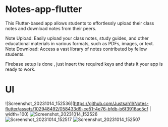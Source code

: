 # Notes-app-flutter

This Flutter-based app allows students to effortlessly upload their class notes and download notes from their peers.

Note Upload: Easily upload your class notes, study guides, and other educational materials in various formats, such as PDFs, images, or text.
Note Download: Access a vast library of notes contributed by fellow students.

Firebase setup is done , just insert the required keys and thats it your app is ready to work.

# UI 

![Screenshot_20231014_152536](https://github.com/Justsah1l/Notes-flutter/assets/102948492/058433d9-ce51-4e76-bfdb-b6f3916ac5cf | width=100)
![Screenshot_20231014_152526](https://github.com/Justsah1l/Notes-flutter/assets/102948492/f0c3e566-1138-4614-8914-7855351bff44)
![Screenshot_20231014_152517](https://github.com/Justsah1l/Notes-flutter/assets/102948492/b00982d0-a527-4759-927a-4441429b26bc)
![Screenshot_20231014_152507](https://github.com/Justsah1l/Notes-flutter/assets/102948492/b7f2c574-8eef-4fa8-a7ae-e43c91ad5fbf)
